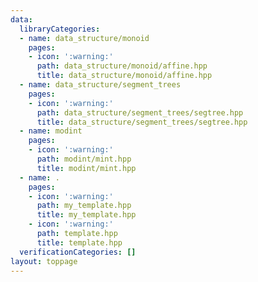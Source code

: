 ```yaml
---
data:
  libraryCategories:
  - name: data_structure/monoid
    pages:
    - icon: ':warning:'
      path: data_structure/monoid/affine.hpp
      title: data_structure/monoid/affine.hpp
  - name: data_structure/segment_trees
    pages:
    - icon: ':warning:'
      path: data_structure/segment_trees/segtree.hpp
      title: data_structure/segment_trees/segtree.hpp
  - name: modint
    pages:
    - icon: ':warning:'
      path: modint/mint.hpp
      title: modint/mint.hpp
  - name: .
    pages:
    - icon: ':warning:'
      path: my_template.hpp
      title: my_template.hpp
    - icon: ':warning:'
      path: template.hpp
      title: template.hpp
  verificationCategories: []
layout: toppage
---
```

